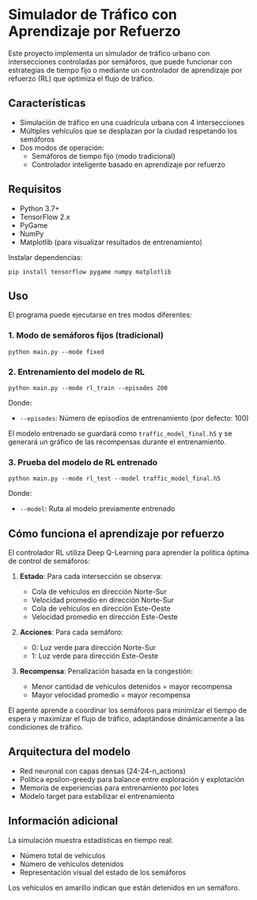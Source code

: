 # Simulador de Tráfico con Aprendizaje por Refuerzo

Este proyecto implementa un simulador de tráfico urbano con intersecciones controladas por semáforos, que puede funcionar con estrategias de tiempo fijo o mediante un controlador de aprendizaje por refuerzo (RL) que optimiza el flujo de tráfico.

## Características

- Simulación de tráfico en una cuadrícula urbana con 4 intersecciones
- Múltiples vehículos que se desplazan por la ciudad respetando los semáforos
- Dos modos de operación:
  - Semáforos de tiempo fijo (modo tradicional)
  - Controlador inteligente basado en aprendizaje por refuerzo

## Requisitos

- Python 3.7+
- TensorFlow 2.x
- PyGame
- NumPy
- Matplotlib (para visualizar resultados de entrenamiento)

Instalar dependencias:
```
pip install tensorflow pygame numpy matplotlib
```

## Uso

El programa puede ejecutarse en tres modos diferentes:

### 1. Modo de semáforos fijos (tradicional)

```
python main.py --mode fixed
```

### 2. Entrenamiento del modelo de RL

```
python main.py --mode rl_train --episodes 200
```

Donde:
- `--episodes`: Número de episodios de entrenamiento (por defecto: 100)

El modelo entrenado se guardará como `traffic_model_final.h5` y se generará un gráfico de las recompensas durante el entrenamiento.

### 3. Prueba del modelo de RL entrenado

```
python main.py --mode rl_test --model traffic_model_final.h5
```

Donde:
- `--model`: Ruta al modelo previamente entrenado

## Cómo funciona el aprendizaje por refuerzo

El controlador RL utiliza Deep Q-Learning para aprender la política óptima de control de semáforos:

1. **Estado**: Para cada intersección se observa:
   - Cola de vehículos en dirección Norte-Sur
   - Velocidad promedio en dirección Norte-Sur
   - Cola de vehículos en dirección Este-Oeste
   - Velocidad promedio en dirección Este-Oeste

2. **Acciones**: Para cada semáforo:
   - 0: Luz verde para dirección Norte-Sur
   - 1: Luz verde para dirección Este-Oeste

3. **Recompensa**: Penalización basada en la congestión:
   - Menor cantidad de vehículos detenidos = mayor recompensa
   - Mayor velocidad promedio = mayor recompensa

El agente aprende a coordinar los semáforos para minimizar el tiempo de espera y maximizar el flujo de tráfico, adaptándose dinámicamente a las condiciones de tráfico.

## Arquitectura del modelo

- Red neuronal con capas densas (24-24-n_actions)
- Política epsilon-greedy para balance entre exploración y explotación
- Memoria de experiencias para entrenamiento por lotes
- Modelo target para estabilizar el entrenamiento

## Información adicional

La simulación muestra estadísticas en tiempo real:
- Número total de vehículos
- Número de vehículos detenidos
- Representación visual del estado de los semáforos

Los vehículos en amarillo indican que están detenidos en un semáforo.